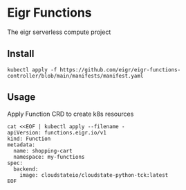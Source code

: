# Eigr Functions

The eigr serverless compute project

## Install

```shell
kubectl apply -f https://github.com/eigr/eigr-functions-controller/blob/main/manifests/manifest.yaml
```

## Usage

Apply Function CRD to create k8s resources

```shell
cat <<EOF | kubectl apply --filename -
apiVersion: functions.eigr.io/v1
kind: Function
metadata:
  name: shopping-cart 
  namespace: my-functions
spec:
  backend:
    image: cloudstateio/cloudstate-python-tck:latest
EOF
```